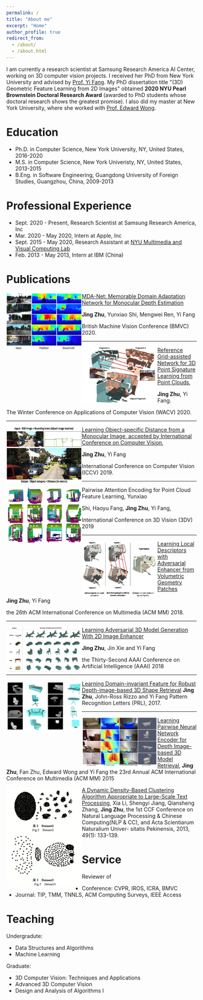 ```yaml
---
permalink: /
title: "About me"
excerpt: "Home"
author_profile: true
redirect_from: 
  - /about/
  - /about.html
---
```

I am currently a research scientist at Samsung Research America AI Center, working on 3D computer vision projects. I received her PhD from New York University and advised by [Prof. Yi Fang](http://mmvc.engineering.nyu.edu). My PhD dissertation title "(3D) Geometric Feature Learning from 2D Images" obtained **2020 NYU Pearl Brownstein Doctoral Research Award** (awarded to PhD students whose doctoral research shows the greatest promise). I also did my master at New York University, where she worked with [Prof. Edward Wong](https://engineering.nyu.edu/faculty/edward-wong).

Education
======
* Ph.D. in Computer Science, New York University, NY, United States, 2016-2020
* M.S. in Computer Science, New York Univeristy, NY, United States, 2013-2015
* B.Eng. in Software Engineering, Guangdong University of Foreign Studies, Guangzhou, China, 2009-2013

Professional Experience
======
* Sept. 2020 - Present, Research Scientist at Samsung Research America, Inc
* Mar. 2020 - May 2020, Intern at Apple, Inc
* Sept. 2015 - May 2020, Research Assistant at [NYU Multimedia and Visual Computing Lab](http://mmvc.engineering.nyu.edu)
* Feb. 2013 - May 2013, Intern at IBM (China)

Publications
======

<img src="/images/BMVC_Depth.png" alt="drawing" align="left" width="200" height="150"/> [MDA-Net: Memorable Domain Adaptation Network for Monocular Depth Estimation](https://www.bmvc2020-conference.com/conference/papers/paper_0790.html)

**Jing Zhu**, Yunxiao Shi, Mengwei Ren, Yi Fang 

British Machine Vision Conference (BMVC) 2020.

----
<img src="/images/WACV_Match.png" alt="drawing" align="left" width="200" height="150"/> [Reference Grid-assisted Network for 3D Point Signature Learning from Point Clouds](https://openaccess.thecvf.com/content_WACV_2020/papers/Zhu_Reference_Grid-assisted_Network_for_3D_Point_Signature_Learning_from_Point_WACV_2020_paper.pdf), 

**Jing Zhu**, Yi Fang. 

The Winter Conference on Applications of Computer Vision (WACV) 2020.

----
<img src="/images/Paper_DistFrom2D.png" alt="drawing" align="left" width="200" height="150"/> [Learning Object-specific Distance from a Monocular Image, accepted by International Conference on Computer Vision](https://openaccess.thecvf.com/content_ICCV_2019/papers/Zhu_Learning_Object-Specific_Distance_From_a_Monocular_Image_ICCV_2019_paper.pdf), 

**Jing Zhu**, Yi Fang 

International Conference on Computer Vision (ICCV) 2019.

----
<img src="/images/3DV_PointFeature.png" alt="drawing" align="left" width="200" height="150"/> Pairwise Attention Encoding for Point Cloud Feature Learning, Yunxiao 

Shi, Haoyu Fang, **Jing Zhu**, Yi Fang, 

International Conference on 3D Vision (3DV) 2019

----
<img src="/images/ACMMM_Match.png" alt="drawing" align="left" width="200" height="150"/> 

[Learning Local Descriptors with Adversarial Enhancer from Volumetric Geometry Patches]()

**Jing Zhu**, Yi Fang

the 26th ACM International Conference on Multimedia (ACM MM) 2018. 

----
<img src="/images/AAAI_ModelGen.png" alt="drawing" align="left" width="200"/> 

[Learning Adversarial 3D Model Generation With 2D Image Enhancer](https://www.aaai.org/ocs/index.php/AAAI/AAAI18/paper/view/16064)

**Jing Zhu**, Jin Xie and Yi Fang

the Thirty-Second AAAI Conference on Artificial Intelligence (AAAI) 2018

----
<img src="/images/PRL_DepthRetrival.png" alt="drawing" align="left" width="200"/> [Learning Domain-invariant Feature for Robust Depth-image-based 3D Shape Retrieval]()
**Jing Zhu**, John-Ross Rizzo and Yi Fang
Pattern Recognition Letters (PRL), 2017.

----
<img src="/images/ACMMM_DepthRetrieval.png" alt="drawing" align="left" width="200"/> [Learning Pairwise Neural Network Encoder for Depth Image-based 3D Model Retrieval](), 
**Jing Zhu**, Fan Zhu, Edward Wong and Yi Fang
the 23rd Annual ACM International Conference on Multimedia (ACM MM) 2015

<img src="/images/NLP_Clustering.png" alt="drawing" align="left" width="200"/> [A Dynamic Density-Based Clustering Algorithm Appropriate to Large-Scale Text Processing](), Xia Li, Shengyi Jiang, Qiansheng Zhang, **Jing Zhu**, the 1st CCF Conference on Natural Language Processing & Chinese Computing(NLP & CC), and Acta Scientiarum Naturalium Univer- sitatis Pekinensis, 2013, 49(1): 133-139.

Service 
======
Reviewer of 
* Conference: CVPR, IROS, ICRA, BMVC
* Journal: TIP, TMM, TNNLS, ACM Computing Surveys, IEEE Access

Teaching 
======
Undergradute:
* Data Structures and Algorithms
* Machine Learning

Graduate:
* 3D Computer Vision: Techniques and Applications
* Advanced 3D Computer Vision
* Design and Analysis of Algorithms I

